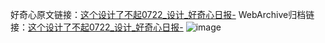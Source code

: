 好奇心原文链接：[这个设计了不起0722_设计_好奇心日报-](https://www.qdaily.com/articles/12449.html)
WebArchive归档链接：[这个设计了不起0722_设计_好奇心日报-](http://web.archive.org/web/20190623172722/https://www.qdaily.com/articles/12449.html)
![image](http://ww3.sinaimg.cn/large/007d5XDply1g3wjqxmm6vj30u01hkdkr)